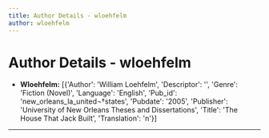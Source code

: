 ```yaml
---
title: Author Details - wloehfelm
author: wloehfelm
---
```


# Author Details - wloehfelm

<ul>
    <li><strong>Wloehfelm:</strong> [{'Author': 'William Loehfelm', 'Descriptor': '', 'Genre': 'Fiction (Novel)', 'Language': 'English', 'Pub_id': 'new_orleans_la_united¬†states', 'Pubdate': '2005', 'Publisher': 'University of New Orleans Theses and Dissertations', 'Title': 'The House That Jack Built', 'Translation': 'n'}]</li>
</ul>
<hr>